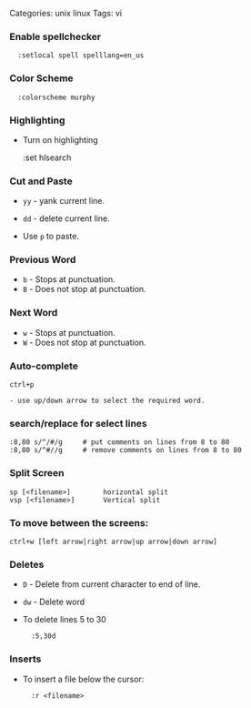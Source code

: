 Categories: unix
            linux
Tags: vi

### Enable spellchecker ###

      :setlocal spell spelllang=en_us

### Color Scheme

      :colorscheme murphy

### Highlighting

- Turn on highlighting

    :set hlsearch

### Cut and Paste

- `yy` - yank current line.
- `dd` - delete current line.

- Use `p` to paste.

### Previous Word 

- `b` - Stops at punctuation.
- `B` - Does not stop at punctuation.


### Next Word

- `w` - Stops at punctuation.
- `W` - Does not stop at punctuation.

### Auto-complete ###

    ctrl+p
    
    - use up/down arrow to select the required word.

### search/replace for select lines ###

    :8,80 s/^/#/g     # put comments on lines from 8 to 80
    :8,80 s/^#//g     # remove comments on lines from 8 to 80


### Split Screen

    sp [<filename>]        horizontal split
    vsp [<filename>]       Vertical split

### To move between the screens:

    ctrl+w [left arrow|right arrow|up arrow|down arrow]

### Deletes ###

- `D` - Delete from current character to end of line.
- `dw` - Delete word
- To delete lines 5 to 30

        :5,30d

### Inserts ###

- To insert a file below the cursor:

        :r <filename>